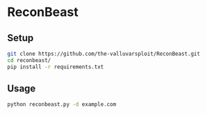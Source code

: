 # ReconBeast

## Setup
```bash
git clone https://github.com/the-valluvarsploit/ReconBeast.git
cd reconbeast/
pip install -r requirements.txt
```

## Usage
```bash
python reconbeast.py -d example.com
```
